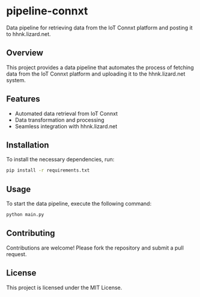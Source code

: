 # pipeline-connxt

Data pipeline for retrieving data from the IoT Connxt platform and posting it to hhnk.lizard.net.

## Overview

This project provides a data pipeline that automates the process of fetching data from the IoT Connxt platform and uploading it to the hhnk.lizard.net system.

## Features

- Automated data retrieval from IoT Connxt
- Data transformation and processing
- Seamless integration with hhnk.lizard.net

## Installation

To install the necessary dependencies, run:

```bash
pip install -r requirements.txt
```

## Usage

To start the data pipeline, execute the following command:

```bash
python main.py
```

## Contributing

Contributions are welcome! Please fork the repository and submit a pull request.

## License

This project is licensed under the MIT License.
